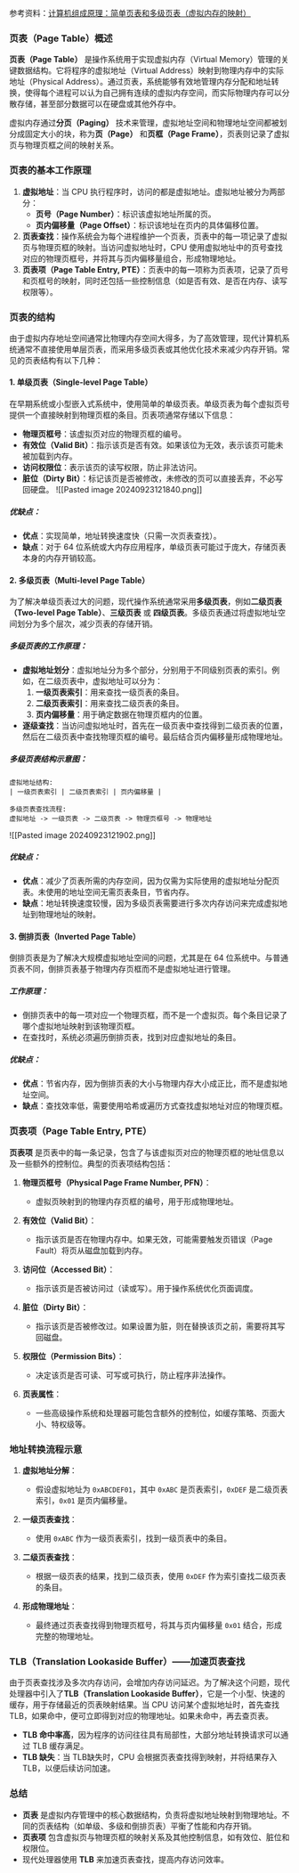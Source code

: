 参考资料：[计算机组成原理：简单页表和多级页表（虚拟内存的映射）](https://blog.csdn.net/zhizhengguan/article/details/121276581)
### 页表（Page Table）概述

**页表（Page Table）** 是操作系统用于实现虚拟内存（Virtual Memory）管理的关键数据结构。它将程序的虚拟地址（Virtual Address）映射到物理内存中的实际地址（Physical Address）。通过页表，系统能够有效地管理内存分配和地址转换，使得每个进程可以认为自己拥有连续的虚拟内存空间，而实际物理内存可以分散存储，甚至部分数据可以在硬盘或其他外存中。

虚拟内存通过**分页（Paging）** 技术来管理，虚拟地址空间和物理地址空间都被划分成固定大小的块，称为**页（Page）** 和**页框（Page Frame）**，页表则记录了虚拟页与物理页框之间的映射关系。

### 页表的基本工作原理

1. **虚拟地址**：当 CPU 执行程序时，访问的都是虚拟地址。虚拟地址被分为两部分：
   - **页号（Page Number）**：标识该虚拟地址所属的页。
   - **页内偏移量（Page Offset）**：标识该地址在页内的具体偏移位置。
2. **页表查找**：操作系统会为每个进程维护一个页表，页表中的每一项记录了虚拟页与物理页框的映射。当访问虚拟地址时，CPU 使用虚拟地址中的页号查找对应的物理页框号，并将其与页内偏移量组合，形成物理地址。
3. **页表项（Page Table Entry, PTE）**：页表中的每一项称为页表项，记录了页号和页框号的映射，同时还包括一些控制信息（如是否有效、是否在内存、读写权限等）。

### 页表的结构

由于虚拟内存地址空间通常比物理内存空间大得多，为了高效管理，现代计算机系统通常不直接使用单层页表，而采用多级页表或其他优化技术来减少内存开销。常见的页表结构有以下几种：

#### 1. **单级页表（Single-level Page Table）**
在早期系统或小型嵌入式系统中，使用简单的单级页表。单级页表为每个虚拟页号提供一个直接映射到物理页框的条目。页表项通常存储以下信息：
- **物理页框号**：该虚拟页对应的物理页框的编号。
- **有效位（Valid Bit）**：指示该页是否有效。如果该位为无效，表示该页可能未被加载到内存。
- **访问权限位**：表示该页的读写权限，防止非法访问。
- **脏位（Dirty Bit）**：标记该页是否被修改，未修改的页可以直接丢弃，不必写回硬盘。
![[Pasted image 20240923121840.png]]
##### 优缺点：
- **优点**：实现简单，地址转换速度快（只需一次页表查找）。
- **缺点**：对于 64 位系统或大内存应用程序，单级页表可能过于庞大，存储页表本身的内存开销较高。

#### 2. **多级页表（Multi-level Page Table）**
为了解决单级页表过大的问题，现代操作系统通常采用**多级页表**，例如**二级页表（Two-level Page Table）**、**三级页表** 或 **四级页表**。多级页表通过将虚拟地址空间划分为多个层次，减少页表的存储开销。

##### 多级页表的工作原理：
- **虚拟地址划分**：虚拟地址分为多个部分，分别用于不同级别页表的索引。例如，在二级页表中，虚拟地址可以分为：
  1. **一级页表索引**：用来查找一级页表的条目。
  2. **二级页表索引**：用来查找二级页表的条目。
  3. **页内偏移量**：用于确定数据在物理页框内的位置。
- **逐级查找**：当访问虚拟地址时，首先在一级页表中查找得到二级页表的位置，然后在二级页表中查找物理页框的编号。最后结合页内偏移量形成物理地址。

##### 多级页表结构示意图：
```
虚拟地址结构:
| 一级页表索引 | 二级页表索引 | 页内偏移量 |

多级页表查找流程:
虚拟地址 -> 一级页表 -> 二级页表 -> 物理页框号 -> 物理地址
```
![[Pasted image 20240923121902.png]]
##### 优缺点：
- **优点**：减少了页表所需的内存空间，因为仅需为实际使用的虚拟地址分配页表。未使用的地址空间无需页表条目，节省内存。
- **缺点**：地址转换速度较慢，因为多级页表需要进行多次内存访问来完成虚拟地址到物理地址的映射。

#### 3. **倒排页表（Inverted Page Table）**
倒排页表是为了解决大规模虚拟地址空间的问题，尤其是在 64 位系统中。与普通页表不同，倒排页表基于物理内存页框而不是虚拟地址进行管理。

##### 工作原理：
- 倒排页表中的每一项对应一个物理页框，而不是一个虚拟页。每个条目记录了哪个虚拟地址映射到该物理页框。
- 在查找时，系统必须遍历倒排页表，找到对应虚拟地址的条目。

##### 优缺点：
- **优点**：节省内存，因为倒排页表的大小与物理内存大小成正比，而不是虚拟地址空间。
- **缺点**：查找效率低，需要使用哈希或遍历方式查找虚拟地址对应的物理页框。

### 页表项（Page Table Entry, PTE）

**页表项** 是页表中的每一条记录，包含了与该虚拟页对应的物理页框的地址信息以及一些额外的控制位。典型的页表项结构包括：

1. **物理页框号（Physical Page Frame Number, PFN）**：
   - 虚拟页映射到的物理内存页框的编号，用于形成物理地址。
   
2. **有效位（Valid Bit）**：
   - 指示该页是否在物理内存中。如果无效，可能需要触发页错误（Page Fault）将页从磁盘加载到内存。

3. **访问位（Accessed Bit）**：
   - 指示该页是否被访问过（读或写）。用于操作系统优化页面调度。

4. **脏位（Dirty Bit）**：
   - 指示该页是否被修改过。如果设置为脏，则在替换该页之前，需要将其写回磁盘。

5. **权限位（Permission Bits）**：
   - 决定该页是否可读、可写或可执行，防止程序非法操作。

6. **页表属性**：
   - 一些高级操作系统和处理器可能包含额外的控制位，如缓存策略、页面大小、特权级等。

### 地址转换流程示意

1. **虚拟地址分解**：
   - 假设虚拟地址为 `0xABCDEF01`，其中 `0xABC` 是页表索引，`0xDEF` 是二级页表索引，`0x01` 是页内偏移量。
   
2. **一级页表查找**：
   - 使用 `0xABC` 作为一级页表索引，找到一级页表中的条目。

3. **二级页表查找**：
   - 根据一级页表的结果，找到二级页表，使用 `0xDEF` 作为索引查找二级页表的条目。

4. **形成物理地址**：
   - 最终通过页表查找得到物理页框号，将其与页内偏移量 `0x01` 结合，形成完整的物理地址。

### TLB（Translation Lookaside Buffer）——加速页表查找

由于页表查找涉及多次内存访问，会增加内存访问延迟。为了解决这个问题，现代处理器中引入了**TLB（Translation Lookaside Buffer）**，它是一个小型、快速的缓存，用于存储最近的页表映射结果。当 CPU 访问某个虚拟地址时，首先查找 TLB，如果命中，便可立即得到对应的物理地址。如果未命中，再去查页表。

- **TLB 命中率高**，因为程序的访问往往具有局部性，大部分地址转换请求可以通过 TLB 缓存满足。
- **TLB 缺失**：当 TLB缺失时，CPU 会根据页表查找得到映射，并将结果存入 TLB，以便后续访问加速。

### 总结

- **页表** 是虚拟内存管理中的核心数据结构，负责将虚拟地址映射到物理地址。不同的页表结构（如单级、多级和倒排页表）平衡了性能和内存开销。
- **页表项** 包含虚拟页与物理页框的映射关系及其他控制信息，如有效位、脏位和权限位。
- 现代处理器使用 **TLB** 来加速页表查找，提高内存访问效率。